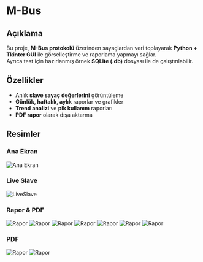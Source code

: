 # M-Bus

## Açıklama
Bu proje, **M-Bus protokolü** üzerinden sayaçlardan veri toplayarak **Python + Tkinter GUI** ile görselleştirme ve raporlama yapmayı sağlar.  
Ayrıca test için hazırlanmış örnek **SQLite (.db)** dosyası ile de çalıştırılabilir.

## Özellikler
- Anlık **slave sayaç değerlerini** görüntüleme  
- **Günlük, haftalık, aylık** raporlar ve grafikler  
- **Trend analizi** ve **pik kullanım** raporları  
- **PDF rapor** olarak dışa aktarma

## Resimler

### Ana Ekran
![Ana Ekran](https://github.com/olcaykoyuturk/M-Bus-Protocol/blob/main/readme_img/1.png)

### Live Slave
![LiveSlave](https://github.com/olcaykoyuturk/M-Bus-Protocol/blob/main/readme_img/2.png)

### Rapor & PDF
![Rapor](https://github.com/olcaykoyuturk/M-Bus-Protocol/blob/main/readme_img/3.png)
![Rapor](https://github.com/olcaykoyuturk/M-Bus-Protocol/blob/main/readme_img/4.png)
![Rapor](https://github.com/olcaykoyuturk/M-Bus-Protocol/blob/main/readme_img/5.png)
![Rapor](https://github.com/olcaykoyuturk/M-Bus-Protocol/blob/main/readme_img/6.png)
![Rapor](https://github.com/olcaykoyuturk/M-Bus-Protocol/blob/main/readme_img/7.png)
![Rapor](https://github.com/olcaykoyuturk/M-Bus-Protocol/blob/main/readme_img/8.png)
![Rapor](https://github.com/olcaykoyuturk/M-Bus-Protocol/blob/main/readme_img/9.png)
### PDF
![Rapor](https://github.com/olcaykoyuturk/M-Bus-Protocol/blob/main/readme_img/10.png)
![Rapor](https://github.com/olcaykoyuturk/M-Bus-Protocol/blob/main/readme_img/11.png)

